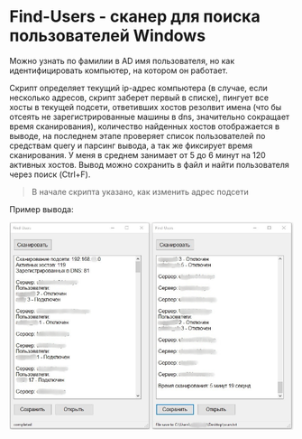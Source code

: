 # Find-Users - сканер для поиска пользователей Windows
Можно узнать по фамилии в AD имя пользователя, но как идентифицировать компьютер, на котором он работает.

Скрипт определяет текущий ip-адрес компьютера (в случае, если несколько адресов, скрипт заберет первый в списке), пингует все хосты в текущей подсети, ответивших хостов резолвит имена (что бы отсеять не зарегистрированные машины в dns, значительно сокращает время сканирования), количество найденных хостов отображается в выводе, на последнем этапе проверяет список пользователей по средствам query и парсинг вывода, а так же фиксирует время сканирования. У меня в среднем занимает от 5 до 6 минут на 120 активных хостов. Вывод можно сохранить в файл и найти пользователя через поиск (Ctrl+F).

> В начале скрипта указано, как изменить адрес подсети

Пример вывода:

![Image alt](https://github.com/Lifailon/Find-Users/blob/rsa/Interface.jpg)
